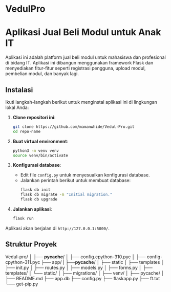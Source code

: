# VedulPro
# Aplikasi Jual Beli Modul untuk Anak IT

Aplikasi ini adalah platform jual beli modul untuk mahasiswa dan profesional di bidang IT. Aplikasi ini dibangun menggunakan framework Flask dan menyediakan fitur-fitur seperti registrasi pengguna, upload modul, pembelian modul, dan banyak lagi.

## Instalasi

Ikuti langkah-langkah berikut untuk menginstal aplikasi ini di lingkungan lokal Anda:

1. **Clone repositori ini**:
    ```sh
    git clone https://github.com/mamanwhide/Vedul-Pro.git
    cd repo-name
    ```

2. **Buat virtual environment**:
    ```sh
    python3 -m venv venv
    source venv/bin/activate
    ```

3. **Konfigurasi database**:
    - Edit file `config.py` untuk menyesuaikan konfigurasi database.
    - Jalankan perintah berikut untuk membuat database:
      ```sh
      flask db init
      flask db migrate -m "Initial migration."
      flask db upgrade
      ```

4. **Jalankan aplikasi**:
    ```sh
    flask run
    ```

Aplikasi akan berjalan di `http://127.0.0.1:5000/`.

## Struktur Proyek
Vedul-pro/
│
├── __pycache__/
│ ├── config.cpython-310.pyc
│ ├── config-cpython-311.pyc
├── app/
| ├──__pycache__/
│ ├── static
│ ├── templates
│ ├── init.py
│ ├── routes.py
│ ├── models.py
│ ├── forms.py
│ ├── templates/
│ └── static/
│
├── migrations/
│
├── venv/
│
├── pycache/
│
├── README.md
├── app.db
├── config.py
├── flaskapp.py
├── ft.txt
└── get-pip.py
